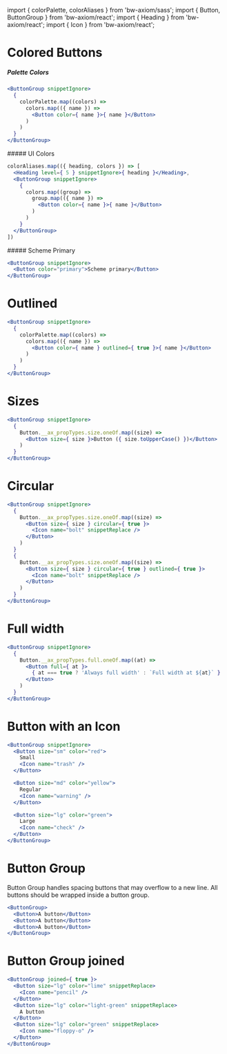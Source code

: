 import { colorPalette, colorAliases } from 'bw-axiom/sass';
import { Button, ButtonGroup } from 'bw-axiom/react';
import { Heading } from 'bw-axiom/react';
import { Icon } from 'bw-axiom/react';


# Colored Buttons

##### Palette Colors

```jsx
<ButtonGroup snippetIgnore>
  {
    colorPalette.map((colors) =>
      colors.map(({ name }) =>
        <Button color={ name }>{ name }</Button>
      )
    )
  }
</ButtonGroup>
```

##### UI Colors

```jsx
colorAliases.map(({ heading, colors }) => [
  <Heading level={ 5 } snippetIgnore>{ heading }</Heading>,
  <ButtonGroup snippetIgnore>
    {
      colors.map((group) => 
        group.map(({ name }) => 
          <Button color={ name }>{ name }</Button>
        )
      )
    }
  </ButtonGroup>
])
```

##### Scheme Primary

```jsx
<ButtonGroup snippetIgnore>
  <Button color="primary">Scheme primary</Button>
</ButtonGroup>
```


# Outlined

```jsx
<ButtonGroup snippetIgnore>
  {
    colorPalette.map((colors) =>
      colors.map(({ name }) =>
        <Button color={ name } outlined={ true }>{ name }</Button>
      )
    )
  }
</ButtonGroup>
```


# Sizes

```jsx
<ButtonGroup snippetIgnore>
  {
    Button.__ax_propTypes.size.oneOf.map((size) =>
      <Button size={ size }>Button ({ size.toUpperCase() })</Button>
    )
  }
</ButtonGroup>
```


# Circular 
```jsx
<ButtonGroup snippetIgnore>
  {
    Button.__ax_propTypes.size.oneOf.map((size) =>
      <Button size={ size } circular={ true }>
        <Icon name="bolt" snippetReplace />
      </Button>
    )
  }
  {
    Button.__ax_propTypes.size.oneOf.map((size) =>
      <Button size={ size } circular={ true } outlined={ true }>
        <Icon name="bolt" snippetReplace />
      </Button>
    )
  }
</ButtonGroup>
```


# Full width
```jsx
<ButtonGroup snippetIgnore>
  {
    Button.__ax_propTypes.full.oneOf.map((at) =>
      <Button full={ at }>
        { at === true ? 'Always full width' : `Full width at ${at}` }
      </Button>
    )
  }
</ButtonGroup>
```


# Button with an Icon
```jsx
<ButtonGroup snippetIgnore>
  <Button size="sm" color="red">
    Small
    <Icon name="trash" />
  </Button>

  <Button size="md" color="yellow">
    Regular
    <Icon name="warning" />
  </Button>

  <Button size="lg" color="green">
    Large
    <Icon name="check" />
  </Button>
</ButtonGroup>
```


# Button Group

Button Group handles spacing buttons that may overflow to a new line. All buttons should be wrapped inside a button group.

```jsx
<ButtonGroup>
  <Button>A button</Button>
  <Button>A button</Button>
  <Button>A button</Button>
</ButtonGroup>
```


# Button Group joined

```jsx
<ButtonGroup joined={ true }>
  <Button size="lg" color="lime" snippetReplace>
    <Icon name="pencil" />
  </Button>
  <Button size="lg" color="light-green" snippetReplace>
    A button
  </Button>
  <Button size="lg" color="green" snippetReplace>
    <Icon name="floppy-o" />
  </Button>
</ButtonGroup>
```
